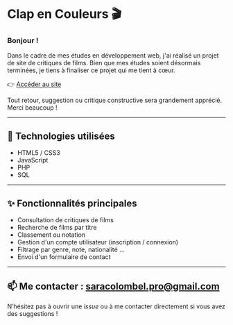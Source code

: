 # Clap en Couleurs 🎬

### Bonjour !

Dans le cadre de mes études en développement web, j'ai réalisé un projet de site de critiques de films. Bien que mes études soient désormais terminées, je tiens à finaliser ce projet qui me tient à cœur.

👉 [Accéder au site](https://clapencouleurs.fr)

Tout retour, suggestion ou critique constructive sera grandement apprécié. Merci beaucoup !

---

## 🔧 Technologies utilisées

- HTML5 / CSS3
- JavaScript
- PHP
- SQL

---

## ✨ Fonctionnalités principales

- Consultation de critiques de films
- Recherche de films par titre
- Classement ou notation
- Gestion d'un compte utilisateur (inscription / connexion)
- Filtrage par genre, note, nationalité ...
- Envoi d'un formulaire de contact

---

## 📫 Me contacter : [saracolombel.pro@gmail.com](mailto:saracolombel.pro@gmail.com)

N’hésitez pas à ouvrir une _issue_ ou à me contacter directement si vous avez des suggestions !
